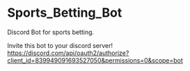 # Sports_Betting_Bot

Discord Bot for sports betting.

Invite this bot to your discord server! 
https://discord.com/api/oauth2/authorize?client_id=839949091693527050&permissions=0&scope=bot
